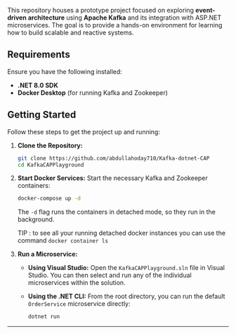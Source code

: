 This repository houses a prototype project focused on exploring **event-driven architecture** using **Apache Kafka** and its integration with ASP.NET microservices. The goal is to provide a hands-on environment for learning how to build scalable and reactive systems.

## Requirements

Ensure you have the following installed:

* **.NET 8.0 SDK**
* **Docker Desktop** (for running Kafka and Zookeeper)

## Getting Started

Follow these steps to get the project up and running:

1.  **Clone the Repository:**
    ```bash
    git clone https://github.com/abdullahoday710/Kafka-dotnet-CAP
    cd KafkaCAPPlayground
    ```

2.  **Start Docker Services:**
   Start the necessary Kafka and Zookeeper containers:
    ```bash
    docker-compose up -d
    ```
    The `-d` flag runs the containers in detached mode, so they run in the background.

    TIP : to see all your running detached docker instances you can use the command ```docker container ls```

4.  **Run a Microservice:**

    * **Using Visual Studio:**
        Open the `KafkaCAPPlayground.sln` file in Visual Studio. You can then select and run any of the individual microservices within the solution.

    * **Using the .NET CLI:**
        From the root directory, you can run the default `OrderService` microservice directly:
        ```bash
        dotnet run
        ```

---
